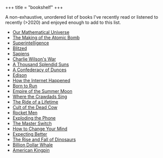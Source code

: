 +++
title = "bookshelf"
+++

A non-exhaustive, unordered list of books I've recently read or listened to recently (>2020) and enjoyed enough to add to this list.

* [Our Mathematical Universe](https://amzn.to/3CJE9H4)
* [The Making of the Atomic Bomb](https://amzn.to/3Q3osNY)
* [Superintelligence](https://amzn.to/3Ks5ob3)
* [Blitzed](https://amzn.to/3e58mX1)
* [Sapiens](https://amzn.to/3Rhajh3)
* [Charlie Wilson's War](https://amzn.to/3CD6ezV)
* [A Thousand Splendid Suns](https://amzn.to/3AvLI1s)
* [A Confederacy of Dunces](https://amzn.to/3AUHuSd)
* [Edison](https://amzn.to/3CWuZaz)
* [How the Internet Happened](https://amzn.to/3coPyS9)
* [Born to Run](https://amzn.to/3cAof7b)
* [Empire of the Summer Moon](https://amzn.to/3AvTIzr)
* [Where the Crawdads Sing](https://amzn.to/3RnYIx3)
* [The Ride of a Lifetime](https://amzn.to/3To4tfU)
* [Cult of the Dead Cow](https://amzn.to/3TpDCjz)
* [Rocket Men](https://amzn.to/3ATwZPi)
* [Exploding the Phone](https://amzn.to/3wG38Y9)
* [The Master Switch](https://amzn.to/3To4IYm)
* [How to Change Your Mind](https://amzn.to/3pSMEYN)
* [Expecting Better](https://amzn.to/3CEaLC4)
* [The Rise and Fall of Dinosaurs](https://amzn.to/3wDHK5R)
* [Billion Dollar Whale](https://amzn.to/3wzsMh9)
* [American Kingpin](https://amzn.to/3AzOcvw)